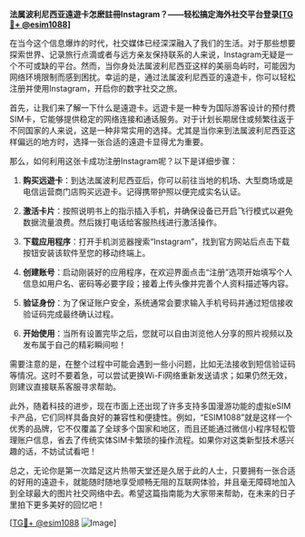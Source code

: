 **法属波利尼西亚遠遊卡怎麽註冊Instagram？——轻松搞定海外社交平台登录[[TG💪+ @esim1088](https://t.me/s/esim1088)]**

在当今这个信息爆炸的时代，社交媒体已经深深融入了我们的生活。对于那些想要探索世界、记录旅行点滴或者与远方亲友保持联系的人来说，Instagram无疑是一个不可或缺的平台。然而，当你身处法属波利尼西亚这样的美丽岛屿时，可能因为网络环境限制而感到困扰。幸运的是，通过法属波利尼西亚的遠遊卡，你可以轻松注册并使用Instagram，开启你的数字社交之旅。

首先，让我们来了解一下什么是遠遊卡。远遊卡是一种专为国际游客设计的预付费SIM卡，它能够提供稳定的网络连接和通话服务。对于计划长期居住或频繁往返于不同国家的人来说，这是一种非常实用的选择。尤其是当你来到法属波利尼西亚这样偏远的地方时，选择一张合适的遠遊卡显得尤为重要。

那么，如何利用这张卡成功注册Instagram呢？以下是详细步骤：

1. **购买远遊卡**：到达法属波利尼西亚后，你可以前往当地的机场、大型商场或是电信运营商门店购买远遊卡。记得携带护照以便完成实名认证。

2. **激活卡片**：按照说明书上的指示插入手机，并确保设备已开启飞行模式以避免数据流量浪费。然后拨打电话给客服热线进行激活操作。

3. **下载应用程序**：打开手机浏览器搜索“Instagram”，找到官方网站后点击下载按钮安装该软件至您的移动终端上。

4. **创建账号**：启动刚装好的应用程序，在欢迎界面点击“注册”选项开始填写个人信息如用户名、密码等必要字段；接着上传头像并完善个人资料描述等内容。

5. **验证身份**：为了保证账户安全，系统通常会要求输入手机号码并通过短信接收验证码完成最终确认过程。

6. **开始使用**：当所有设置完毕之后，您就可以自由浏览他人分享的照片视频以及发布属于自己的精彩瞬间啦！

需要注意的是，在整个过程中可能会遇到一些小问题，比如无法接收到短信验证码等情况。这时不要着急，可以尝试更换Wi-Fi网络重新发送请求；如果仍然无效，则建议直接联系客服寻求帮助。

此外，随着科技的进步，现在市面上还出现了许多支持多国漫游功能的虚拟eSIM卡产品，它们同样具备良好的兼容性和便捷性。例如，“ESIM1088”就是这样一个优秀的品牌，它不仅覆盖了全球多个国家和地区，而且还能通过微信小程序轻松管理账户信息，省去了传统实体SIM卡繁琐的操作流程。如果你对这类新型技术感兴趣的话，不妨试试看吧！

总之，无论你是第一次踏足这片热带天堂还是久居于此的人士，只要拥有一张合适的好用的遠遊卡，就能随时随地享受顺畅无阻的互联网体验，并且毫无障碍地加入到全球最大的图片社交网络中去。希望这篇指南能为大家带来帮助，在未来的日子里拍下更多美好的回忆吧！

[[TG💪+ @esim1088](https://t.me/s/esim1088) ![Image](https://i.postimg.cc/4NQfJmqS/Snipaste-2025-05-13-00-14-12.png)]